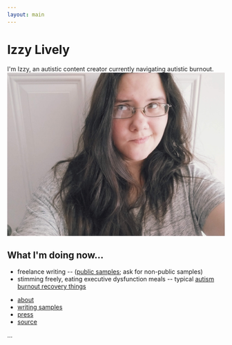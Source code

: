 ```yaml
---
layout: main
---
```

# Izzy Lively
I'm Izzy, an autistic content creator currently navigating autistic burnout.
![Me, standing in front of a door and eyes looking up at an angle](/images/selfie-me-2022-05-10.jpg)
## What I'm doing now...
* freelance writing -- ([public samples](/tags/#writing-samples/); ask for non-public samples)
* stimming freely, eating executive dysfunction meals -- typical [autism burnout recovery things](https://xoizzy.co/autism-burnout-recovery/)
<ul>
	<li><a href="/about">about</a></li>
	<li><a href="/tags/#writing-samples">writing samples</a></li>
	<li><a href="/tags/#press">press</a></li>
	<li><a href="https://github.com/izzylively/izzylively.github.io/">source</a></li>
</ul>

<p class="dots">&hellip;</p>
